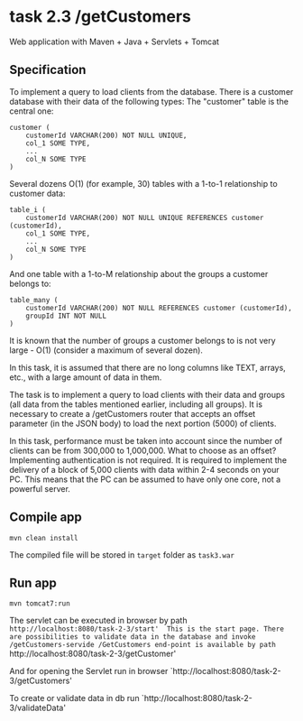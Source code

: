 # task 2.3 /getCustomers
Web application with Maven + Java + Servlets + Tomcat

## Specification

To implement a query to load clients from the database.
There is a customer database with their data of the following types:
The "customer" table is the central one:

```
customer (
    customerId VARCHAR(200) NOT NULL UNIQUE,
    col_1 SOME TYPE,
    ...
    col_N SOME TYPE
)
```
Several dozens O(1) (for example, 30) tables with a 1-to-1 relationship to customer data:

```
table_i (
    customerId VARCHAR(200) NOT NULL UNIQUE REFERENCES customer (customerId),
    col_1 SOME TYPE,
    ...
    col_N SOME TYPE
)
```
And one table with a 1-to-M relationship about the groups a customer belongs to:

```
table_many (
    customerId VARCHAR(200) NOT NULL REFERENCES customer (customerId),
    groupId INT NOT NULL
)
```

It is known that the number of groups a customer belongs to is not very large - O(1) (consider a maximum of several dozen).

In this task, it is assumed that there are no long columns like TEXT, arrays, etc., with a large amount of data in them.

The task is to implement a query to load clients with their data and groups (all data from the tables mentioned earlier, including all groups). It is necessary to create a /getCustomers router that accepts an offset parameter (in the JSON body) to load the next portion (5000) of clients.

In this task, performance must be taken into account since the number of clients can be from 300,000 to 1,000,000. What to choose as an offset? Implementing authentication is not required. It is required to implement the delivery of a block of 5,000 clients with data within 2-4 seconds on your PC. This means that the PC can be assumed to have only one core, not a powerful server.

## Compile app 
```
mvn clean install
```
The compiled file will be stored in `target` folder as `task3.war`

## Run app 
```
mvn tomcat7:run
```


The servlet can be executed in browser by path `http://localhost:8080/task-2-3/start' 
This is the start page. There are possibilities to validate data in the database and invoke /getCustomers-servide
/GetCustomers end-point is available by path  `http://localhost:8080/task-2-3/getCustomer'


And for opening the Servlet run in browser `http://localhost:8080/task-2-3/getCustomers'

To create or validate data in db run `http://localhost:8080/task-2-3/validateData'
